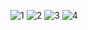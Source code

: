 ![1](https://github.com/DaniilSob2004/Exam-Mystat/assets/106149184/a434470c-44b4-4c89-a70b-ef0accd50f7f)
![2](https://github.com/DaniilSob2004/Exam-Mystat/assets/106149184/563e97b8-cc97-4b1a-8d16-4a98cf7338ff)
![3](https://github.com/DaniilSob2004/Exam-Mystat/assets/106149184/23dcfcf5-4f27-462f-a0ca-2c2787eb1229)
![4](https://github.com/DaniilSob2004/Exam-Mystat/assets/106149184/c0e7acd3-e4f8-4e68-96ea-b1659a21e7db)
